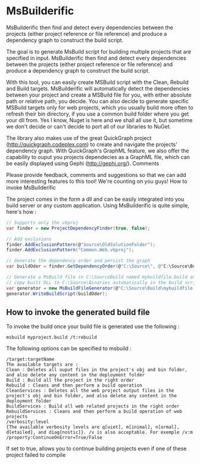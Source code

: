 MsBuilderific
=============
MsBuilderific then find and detect every dependencies between the projects (either project reference or file reference) and produce a dependency graph to construct the build script.

The goal is to generate MsBuild script for building multiple projects that are specified in input. MsBuilderific then find and detect every dependencies between the projects (either project reference or file reference) and produce a dependency graph to construct the build script.

With this tool, you can easily create MSBuild script with the Clean, Rebuild and Build targets. MsBuilderific will automatically detect the dependencies between your project and create a MSBuild file for you, with either absolute path or relative path, you decide. You can also decide to generate specific MSBuild targets only for web projects, which you usually build more often to refresh their bin directory, if you use a common build folder where you get your dll from. Yes I know, Nuget is here and we shall all use it, but sometime we don't decide or can't decide to port all of our libraries to NuGet.

The library also makes use of the great QuickGraph project (http://quickgraph.codeplex.com) to create and navigate the projects' dependency graph. With QuickGraph's GraphML feature, we also offer the capability to ouput you projects dependecies as a GraphML file, which can be easily displayed using Gephi (http://gephi.org/).
Comments

Please provide feedback, comments and suggestions so that we can add more interesting features to this tool! We're counting on you guys!
How to invoke MsBuilderific

The project comes in the form a dll and can be easily integrated into you build server or any custom application. Using MsBuilderific is quite simple, here's how :

```csharp
// Supports only the vbproj
var finder = new ProjectDependencyFinder(true, false);

// Add exclusions
finder.AddExclusionPattern(@"Source\OldSolutionFolder");
finder.AddExclusionPattern("Common.Web.vbproj");

// Generate the dependency order and persist the graph
var buildOder = finder.GetDependencyOrder(@"C:\Source\", @"C:\Source\Build\mybuilddependencies.graphml");

// Generate a MsBuild file in C:\SourceBuild named mybuildfile.build and 
// copy built DLL to C:\Source\Binaries automatically in the build script
var generator = new MsBuildFileGenerator(@"C:\Source\Build\mybuildfile.build", "C:\Source\Binaries", true);
generator.WriteBuildScript(buildOder);
```

How to invoke the generated build file
--------------------------------------

To invoke the build once your build file is generated use the following :

```
msbuild myproject.build /t:rebuild
```

The following options can be specified to msbuild :
```
/target:targetName
The available targets are :
Clean : Deletes all ouput files in the project's obj and bin folder, and also delete any content in the deployment folder
Build : Build all the project in the right order
Rebuild : Cleans and then perform a build operation
CleanServices : Deletes all the web project output files in the project's obj and bin folder, and also delete any content in the deployment folder
BuildServices : Build all web related projects in the right order
RebuildServices : Cleans and then perform a build operation of web projects
/verbosity:level
{The available verbosity levels are q[uiet], m[inimal], n[ormal], d[etailed], and diag[nostic]}. /v is also acceptable. For exemple /v:m
/property:ContinueOnError=True/False
```

If set to true, allows you to continue building projects even if one of these project failed to compile
